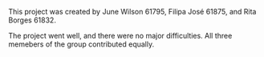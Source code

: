 This project was created by June Wilson 61795, Filipa José 61875, and Rita Borges 61832.

The project went well, and there were no major difficulties. All three memebers of the group contributed equally.
